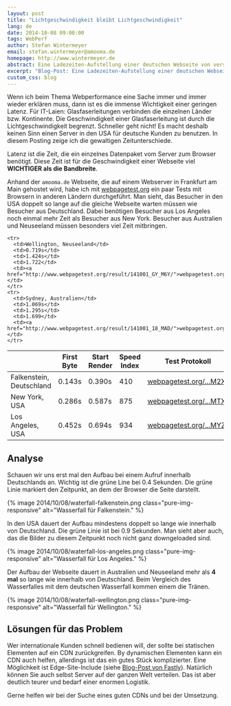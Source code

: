 ```yaml
---
layout: post
title: "Lichtgeschwindigkeit bleibt Lichtgeschwindigkeit"
lang: de
date: 2014-10-08 09:00:00
tags: WebPerf
author: Stefan Wintermeyer
email: stefan.wintermeyer@amooma.de
homepage: http://www.wintermeyer.de
abstract: Eine Ladezeiten-Aufstellung einer deutschen Webseite von verschiedenen Orten dieser Welt (z.B. Sydney und New York).
excerpt: "Blog-Post: Eine Ladezeiten-Aufstellung einer deutschen Webseite von verschiedenen Orten dieser Welt (z.B. Sydney und New York)."
custom_css: blog
---
```

Wenn ich beim Thema Webperformance eine Sache immer und immer wieder erklären muss, dann ist es die immense Wichtigkeit einer geringen Latenz. Für IT-Laien: Glasfaserleitungen verbinden die einzelnen Länder bzw. Kontinente. Die Geschwindigkeit einer Glasfaserleitung ist durch die Lichtgeschwindigkeit begrenzt. Schneller geht nicht! Es macht deshalb keinen Sinn einen Server in den USA für deutsche Kunden zu benutzen. In diesem Posting zeige ich die gewaltigen Zeitunterschiede.

Latenz ist die Zeit, die ein einzelnes Datenpaket vom Server zum Browser benötigt. Diese Zeit ist für die Geschwindigkeit einer Webseite viel **WICHTIGER als die Bandbreite**.

Anhand der `amooma.de` Webseite, die auf einem Webserver in Frankfurt am Main gehostet wird, habe ich mit [webpagetest.org](http://www.webpagetest.org) ein paar Tests mit Browsern in anderen Ländern durchgeführt. Man sieht, das Besucher in den USA doppelt so lange auf die gleiche Webseite warten müssen wie Besucher aus Deutschland. Dabei benötigen Besucher aus Los Angeles noch einmal mehr Zeit als Besucher aus New York. Besucher aus Australien und Neuseeland müssen besonders viel Zeit mitbringen.

<table class="pure-table">
  <thead>
    <tr>
      <th> </th>
      <th>First Byte</th>
      <th>Start Render</th>
      <th>Speed Index</th>
      <th>Test Protokoll</th>
    </tr>
  </thead>
  <tbody>
    <tr>
      <td>Falkenstein, Deutschland</td>
      <td>0.143s</td>
      <td>0.390s</td>
      <td>410</td>
      <td><a href="http://www.webpagetest.org/result/141001_8F_M2X/">webpagetest.org/...M2X/</a></td>
    </tr>
    <tr>
      <td>New York, USA</td>
      <td>0.286s</td>
      <td>0.587s</td>
      <td>875</td>
      <td><a href="http://www.webpagetest.org/result/141001_VK_MTX/">webpagetest.org/...MTX/</a></td>
    </tr>
    <tr>
      <td>Los Angeles, USA</td>
      <td>0.452s</td>
      <td>0.694s</td>
      <td>934</td>
      <td><a href="http://www.webpagetest.org/result/141001_Z7_MYZ/">webpagetest.org/...MYZ/</a></td>
    </tr>

    <tr>
      <td>Wellington, Neuseeland</td>
      <td>0.719s</td>
      <td>1.424s</td>
      <td>1.722</td>
      <td><a href="http://www.webpagetest.org/result/141001_GY_M6Y/">webpagetest.org/...M6Y/</a></td>
    </tr>
    <tr>
      <td>Sydney, Australien</td>
      <td>1.069s</td>
      <td>1.295s</td>
      <td>1.699</td>
      <td><a href="http://www.webpagetest.org/result/141001_18_MAD/">webpagetest.org/...MAD/</a></td>
    </tr>
  </tbody>
</table>

## Analyse

Schauen wir uns erst mal den Aufbau bei einem Aufruf innerhalb Deutschlands an. Wichtig ist die grüne Line bei 0.4 Sekunden. Die grüne Linie markiert den Zeitpunkt, an dem der Browser die Seite darstellt.

{% image 2014/10/08/waterfall-falkenstein.png class="pure-img-responsive" alt="Wasserfall für Falkenstein." %}

In den USA dauert der Aufbau mindestens doppelt so lange wie innerhalb von Deutschland. Die grüne Linie ist bei 0.9 Sekunden. Man sieht aber auch, das die Bilder zu diesem Zeitpunkt noch nicht ganz downgeloaded sind.

{% image 2014/10/08/waterfall-los-angeles.png class="pure-img-responsive" alt="Wasserfall für Los Angeles." %}

Der Aufbau der Webseite dauert in Australien und Neuseeland mehr als **4 mal** so lange wie innerhalb von Deutschland. Beim Vergleich des Wasserfalles mit dem deutschen Wasserfall kommen einem die Tränen.

{% image 2014/10/08/waterfall-wellington.png class="pure-img-responsive" alt="Wasserfall für Wellington." %}

## Lösungen für das Problem

Wer internationale Kunden schnell bedienen will, der sollte bei statischen Elementen auf ein CDN zurückgreifen. By dynamischen Elementen kann ein CDN auch helfen, allerdings ist das ein gutes Stück komplizierter. Eine Möglichkeit ist Edge-Site-Include (siehe [Blog-Post von Fastly](http://www.fastly.com/blog/using-esi-part-1-simple-edge-side-include/)). Natürlich können Sie auch selbst Server auf der ganzen Welt verteilen. Das ist aber deutlich teurer und bedarf einer enormen Logistik.

Gerne helfen wir bei der Suche eines guten CDNs und bei der Umsetzung.
